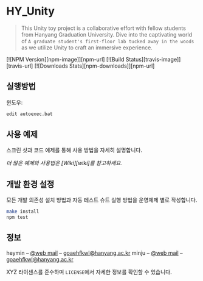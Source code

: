 # HY_Unity
> This Unity toy project is a collaborative effort with fellow students from Hanyang Graduation University. 
  Dive into the captivating world of `A graduate student's first-floor lab tucked away in the woods` as we utilize Unity to craft an immersive experience.

[![NPM Version][npm-image]][npm-url]
[![Build Status][travis-image]][travis-url]
[![Downloads Stats][npm-downloads]][npm-url]


## 실행방법

윈도우:

```sh
edit autoexec.bat
```

## 사용 예제

스크린 샷과 코드 예제를 통해 사용 방법을 자세히 설명합니다.

_더 많은 예제와 사용법은 [Wiki][wiki]를 참고하세요._

## 개발 환경 설정

모든 개발 의존성 설치 방법과 자동 테스트 슈트 실행 방법을 운영체제 별로 작성합니다.

```sh
make install
npm test
```


## 정보

heymin – [@web mail](goaehfkwl@hanyang.ac.kr) – goaehfkwl@hanyang.ac.kr
minju – [@web mail](goaehfkwl@hanyang.ac.kr) – goaehfkwl@hanyang.ac.kr

XYZ 라이센스를 준수하며 ``LICENSE``에서 자세한 정보를 확인할 수 있습니다.

